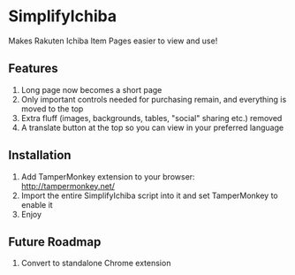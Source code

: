 # SimplifyIchiba
Makes Rakuten Ichiba Item Pages easier to view and use!

## Features
1. Long page now becomes a short page 
2. Only important controls needed for purchasing remain, and everything is moved to the top
3. Extra fluff (images, backgrounds, tables, "social" sharing etc.) removed
4. A translate button at the top so you can view in your preferred language

## Installation

1. Add TamperMonkey extension to your browser: http://tampermonkey.net/
2. Import the entire SimplifyIchiba script into it and set TamperMonkey to enable it
3. Enjoy

## Future Roadmap
1. Convert to standalone Chrome extension
